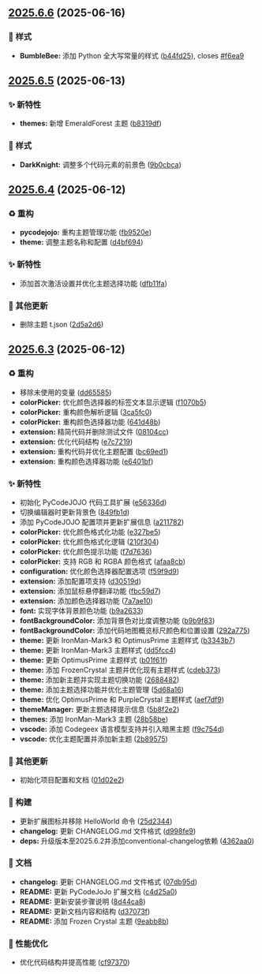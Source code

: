 ## [2025.6.6](https://github.com/SakuraMYK/PyCodeJOJO/compare/v2025.6.5...v2025.6.6) (2025-06-16)


### 💄 样式

* **BumbleBee:** 添加 Python 全大写常量的样式 ([b44fd25](https://github.com/SakuraMYK/PyCodeJOJO/commit/b44fd25)), closes [#f6ea9](https://github.com/SakuraMYK/PyCodeJOJO/issues/f6ea9)



## [2025.6.5](https://github.com/SakuraMYK/PyCodeJOJO/compare/v2025.6.4...v2025.6.5) (2025-06-13)


### ✨ 新特性

* **themes:** 新增 EmeraldForest 主题 ([b8319df](https://github.com/SakuraMYK/PyCodeJOJO/commit/b8319df))


### 💄 样式

* **DarkKnight:** 调整多个代码元素的前景色 ([9b0cbca](https://github.com/SakuraMYK/PyCodeJOJO/commit/9b0cbca))



## [2025.6.4](https://github.com/SakuraMYK/PyCodeJOJO/compare/v2025.6.3...v2025.6.4) (2025-06-12)


### ♻️ 重构

* **pycodejojo:** 重构主题管理功能 ([fb9520e](https://github.com/SakuraMYK/PyCodeJOJO/commit/fb9520e))
* **theme:** 调整主题名称和配置 ([d4bf694](https://github.com/SakuraMYK/PyCodeJOJO/commit/d4bf694))


### ✨ 新特性

* 添加首次激活设置并优化主题选择功能 ([dfb11fa](https://github.com/SakuraMYK/PyCodeJOJO/commit/dfb11fa))


### 🎫 其他更新

* 删除主题 t.json ([2d5a2d6](https://github.com/SakuraMYK/PyCodeJOJO/commit/2d5a2d6))



## [2025.6.3](https://github.com/SakuraMYK/PyCodeJOJO/compare/01d02e2...v2025.6.3) (2025-06-12)


### ♻️ 重构

* 移除未使用的变量 ([dd65585](https://github.com/SakuraMYK/PyCodeJOJO/commit/dd65585))
* **colorPicker:** 优化颜色选择器的标签文本显示逻辑 ([f1070b5](https://github.com/SakuraMYK/PyCodeJOJO/commit/f1070b5))
* **colorPicker:** 重构颜色解析逻辑 ([3ca5fc0](https://github.com/SakuraMYK/PyCodeJOJO/commit/3ca5fc0))
* **colorPicker:** 重构颜色选择器功能 ([641d48b](https://github.com/SakuraMYK/PyCodeJOJO/commit/641d48b))
* **extension:** 精简代码并删除测试文件 ([08104cc](https://github.com/SakuraMYK/PyCodeJOJO/commit/08104cc))
* **extension:** 优化代码结构 ([e7c7219](https://github.com/SakuraMYK/PyCodeJOJO/commit/e7c7219))
* **extension:** 重构代码并优化主题配置 ([bc69ed1](https://github.com/SakuraMYK/PyCodeJOJO/commit/bc69ed1))
* **extension:** 重构颜色选择器功能 ([e6401bf](https://github.com/SakuraMYK/PyCodeJOJO/commit/e6401bf))


### ✨ 新特性

* 初始化 PyCodeJOJO 代码工具扩展 ([e56336d](https://github.com/SakuraMYK/PyCodeJOJO/commit/e56336d))
* 切换编辑器时更新背景色 ([849fb1d](https://github.com/SakuraMYK/PyCodeJOJO/commit/849fb1d))
* 添加 PyCodeJOJO 配置项并更新扩展信息 ([a211782](https://github.com/SakuraMYK/PyCodeJOJO/commit/a211782))
* **colorPicker:** 优化颜色格式化功能 ([e327be5](https://github.com/SakuraMYK/PyCodeJOJO/commit/e327be5))
* **colorPicker:** 优化颜色格式化逻辑 ([210f304](https://github.com/SakuraMYK/PyCodeJOJO/commit/210f304))
* **colorPicker:** 优化颜色提示功能 ([f7d7636](https://github.com/SakuraMYK/PyCodeJOJO/commit/f7d7636))
* **colorPicker:** 支持 RGB 和 RGBA 颜色格式 ([afaa8cb](https://github.com/SakuraMYK/PyCodeJOJO/commit/afaa8cb))
* **configuration:** 优化颜色选择器配置选项 ([f59f9d9](https://github.com/SakuraMYK/PyCodeJOJO/commit/f59f9d9))
* **extension:** 添加配置项支持 ([d30519d](https://github.com/SakuraMYK/PyCodeJOJO/commit/d30519d))
* **extension:** 添加鼠标悬停翻译功能 ([fbc59d7](https://github.com/SakuraMYK/PyCodeJOJO/commit/fbc59d7))
* **extension:** 添加颜色选择器功能 ([7a7ae10](https://github.com/SakuraMYK/PyCodeJOJO/commit/7a7ae10))
* **font:** 实现字体背景颜色功能 ([b9a2633](https://github.com/SakuraMYK/PyCodeJOJO/commit/b9a2633))
* **fontBackgroundColor:** 添加背景色对比度调整功能 ([b9b9f83](https://github.com/SakuraMYK/PyCodeJOJO/commit/b9b9f83))
* **fontBackgroundColor:** 添加代码地图概览标尺颜色和位置设置 ([292a775](https://github.com/SakuraMYK/PyCodeJOJO/commit/292a775))
* **theme:** 更新 IronMan-Mark3 和 OptimusPrime 主题样式 ([b3343b7](https://github.com/SakuraMYK/PyCodeJOJO/commit/b3343b7))
* **theme:** 更新 IronMan-Mark3 主题样式 ([dd5fcc4](https://github.com/SakuraMYK/PyCodeJOJO/commit/dd5fcc4))
* **theme:** 更新 OptimusPrime 主题样式 ([b01f61f](https://github.com/SakuraMYK/PyCodeJOJO/commit/b01f61f))
* **theme:** 添加 FrozenCrystal 主题并优化现有主题样式 ([cdeb373](https://github.com/SakuraMYK/PyCodeJOJO/commit/cdeb373))
* **theme:** 添加新主题并实现主题切换功能 ([2688482](https://github.com/SakuraMYK/PyCodeJOJO/commit/2688482))
* **theme:** 添加主题选择功能并优化主题管理 ([5d68a16](https://github.com/SakuraMYK/PyCodeJOJO/commit/5d68a16))
* **theme:** 优化 OptimusPrime 和 PurpleCrystal 主题样式 ([aef7df9](https://github.com/SakuraMYK/PyCodeJOJO/commit/aef7df9))
* **themeManager:** 更新主题选择提示信息 ([5b8f2e2](https://github.com/SakuraMYK/PyCodeJOJO/commit/5b8f2e2))
* **themes:** 添加 IronMan-Mark3 主题 ([28b58be](https://github.com/SakuraMYK/PyCodeJOJO/commit/28b58be))
* **vscode:** 添加 Codegeex 语言模型支持并引入暗黑主题 ([f9c754d](https://github.com/SakuraMYK/PyCodeJOJO/commit/f9c754d))
* **vscode:** 优化主题配置并添加新主题 ([2b89575](https://github.com/SakuraMYK/PyCodeJOJO/commit/2b89575))


### 🎫 其他更新

* 初始化项目配置和文档 ([01d02e2](https://github.com/SakuraMYK/PyCodeJOJO/commit/01d02e2))


### 👷 构建

* 更新扩展图标并移除 HelloWorld 命令 ([25d2344](https://github.com/SakuraMYK/PyCodeJOJO/commit/25d2344))
* **changelog:** 更新 CHANGELOG.md 文件格式 ([d998fe9](https://github.com/SakuraMYK/PyCodeJOJO/commit/d998fe9))
* **deps:** 升级版本至2025.6.2并添加conventional-changelog依赖 ([4362aa0](https://github.com/SakuraMYK/PyCodeJOJO/commit/4362aa0))


### 📝 文档

* **changelog:** 更新 CHANGELOG.md 文件格式 ([07db95d](https://github.com/SakuraMYK/PyCodeJOJO/commit/07db95d))
* **README:** 更新 PyCodeJoJo 扩展文档 ([c4d25a0](https://github.com/SakuraMYK/PyCodeJOJO/commit/c4d25a0))
* **README:** 更新安装步骤说明 ([8d44ca8](https://github.com/SakuraMYK/PyCodeJOJO/commit/8d44ca8))
* **README:** 更新文档内容和结构 ([d37073f](https://github.com/SakuraMYK/PyCodeJOJO/commit/d37073f))
* **README:** 添加 Frozen Crystal 主题 ([9eabb8b](https://github.com/SakuraMYK/PyCodeJOJO/commit/9eabb8b))


### 🚀 性能优化

* 优化代码结构并提高性能 ([cf97370](https://github.com/SakuraMYK/PyCodeJOJO/commit/cf97370))



